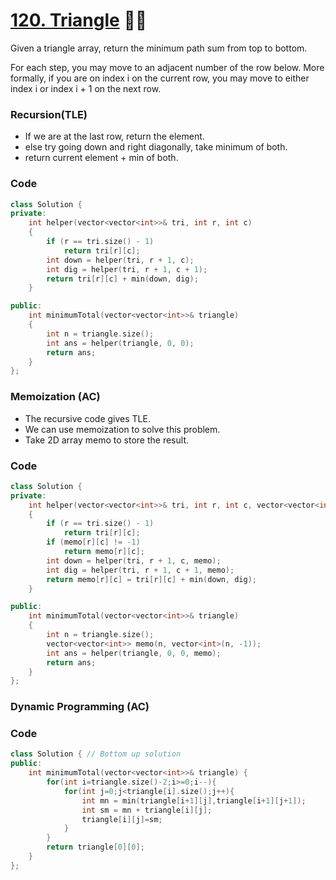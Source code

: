 # [120. Triangle](https://leetcode.com/problems/triangle/) 🌟🌟

Given a triangle array, return the minimum path sum from top to bottom.

For each step, you may move to an adjacent number of the row below. More formally, if you are on index i on the current row, you may move to either index i or index i + 1 on the next row.

### Recursion(TLE)

-   If we are at the last row, return the element.
-   else try going down and right diagonally, take minimum of both.
-   return current element + min of both.

### Code

```cpp
class Solution {
private:
    int helper(vector<vector<int>>& tri, int r, int c)
    {
        if (r == tri.size() - 1)
            return tri[r][c];
        int down = helper(tri, r + 1, c);
        int dig = helper(tri, r + 1, c + 1);
        return tri[r][c] + min(down, dig);
    }

public:
    int minimumTotal(vector<vector<int>>& triangle)
    {
        int n = triangle.size();
        int ans = helper(triangle, 0, 0);
        return ans;
    }
};
```

### Memoization (AC)

-   The recursive code gives TLE.
-   We can use memoization to solve this problem.
-   Take 2D array memo to store the result.

### Code

```cpp
class Solution {
private:
    int helper(vector<vector<int>>& tri, int r, int c, vector<vector<int>>& memo)
    {
        if (r == tri.size() - 1)
            return tri[r][c];
        if (memo[r][c] != -1)
            return memo[r][c];
        int down = helper(tri, r + 1, c, memo);
        int dig = helper(tri, r + 1, c + 1, memo);
        return memo[r][c] = tri[r][c] + min(down, dig);
    }

public:
    int minimumTotal(vector<vector<int>>& triangle)
    {
        int n = triangle.size();
        vector<vector<int>> memo(n, vector<int>(n, -1));
        int ans = helper(triangle, 0, 0, memo);
        return ans;
    }
};
```

### Dynamic Programming (AC)

### Code

```cpp
class Solution { // Bottom up solution
public:
    int minimumTotal(vector<vector<int>>& triangle) {
        for(int i=triangle.size()-2;i>=0;i--){
            for(int j=0;j<triangle[i].size();j++){
                int mn = min(triangle[i+1][j],triangle[i+1][j+1]);
                int sm = mn + triangle[i][j];
                triangle[i][j]=sm;
            }
        }
        return triangle[0][0];
    }
};
```
